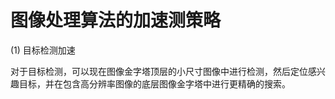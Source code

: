 # 图像处理算法的加速测策略  

(1) 目标检测加速  

对于目标检测，可以现在图像金字塔顶层的小尺寸图像中进行检测，然后定位感兴趣目标，并在包含高分辨率图像的底层图像金字塔中进行更精确的搜索。 
